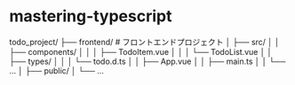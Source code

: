 # mastering-typescript
todo_project/
├── frontend/      # フロントエンドプロジェクト
│   ├── src/
│   │   ├── components/
│   │   │   ├── TodoItem.vue
│   │   │   └── TodoList.vue
│   │   ├── types/
│   │   │   └── todo.d.ts
│   │   ├── App.vue
│   │   ├── main.ts
│   │   └── ...
│   ├── public/
│   └── ...

